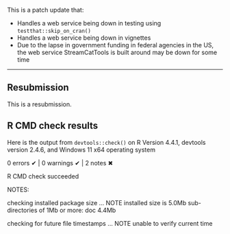 This is a patch update that:

- Handles a web service being down in testing using `testthat::skip_on_cran()`
- Handles a web service being down in vignettes
- Due to the lapse in government funding in federal agencies in the US, 
  the web service StreamCatTools is built around may be down for some time

-------

## Resubmission

This is a resubmission. 

## R CMD check results

Here is the output from `devtools::check()` on R Version 4.4.1,
devtools version 2.4.6, and Windows 11 x64 operating system

0 errors ✔ | 0 warnings ✔ | 2 notes ✖

R CMD check succeeded

NOTES:

checking installed package size ... NOTE
    installed size is  5.0Mb
    sub-directories of 1Mb or more:
      doc   4.4Mb

checking for future file timestamps ... NOTE
  unable to verify current time
